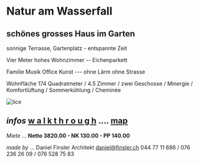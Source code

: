 # **Natur am Wasserfall**

## schönes grosses Haus im Garten

sonnige Terrasse, Gartenplatz - entspannte Zeit

Vier Meter hohes Wohnzimmer -- Eichenparkett

Familie Musik Office Kunst --- ohne Lärm ohne Strasse

Wohnfläche 174 Quadratmeter  / 4.5 Zimmer  / zwei Geschosse  / Minergie / Komfortlüftung / Sommerkühlung / Cheminée

![lice](.attachments.5692/lice.gif)



##    *infos* [w a l k t h r o u g h](https://my.matterport.com/show/?m=CShoARNzPcW)    ....    [map](https://www.openstreetmap.org/#map=19/47.512871/8.640164)

*Miete* ... **Netto 3820.00  -  NK 130.00  -  PP 140.00**

*made by* ... Daniel Finsler Architekt [daniel@finsler.ch](https://finsler.ch)  044 77 11 686  /  076 236 26 09  /  076 528 75 83
